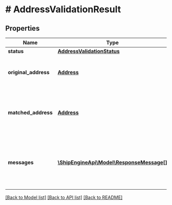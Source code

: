 # # AddressValidationResult

## Properties

Name | Type | Description | Notes
------------ | ------------- | ------------- | -------------
**status** | [**AddressValidationStatus**](AddressValidationStatus.md) |  | 
**original_address** | [**Address**](Address.md) | The original address that was sent for validation | 
**matched_address** | [**Address**](Address.md) | The matched address found by the Shipengine API | [readonly] 
**messages** | [**\ShipEngineApi\Model\ResponseMessage[]**](ResponseMessage.md) | The list of messages that were generated during the address validation request. | [readonly] 

[[Back to Model list]](../../README.md#documentation-for-models) [[Back to API list]](../../README.md#documentation-for-api-endpoints) [[Back to README]](../../README.md)


